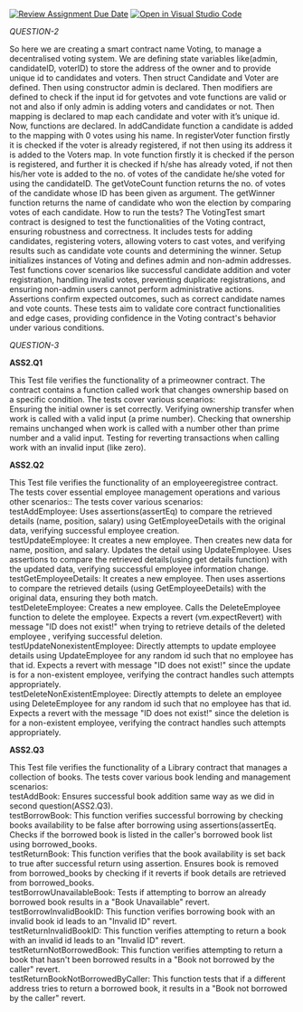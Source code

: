 [![Review Assignment Due Date](https://classroom.github.com/assets/deadline-readme-button-22041afd0340ce965d47ae6ef1cefeee28c7c493a6346c4f15d667ab976d596c.svg)](https://classroom.github.com/a/wK_5sh4Y)
[![Open in Visual Studio Code](https://classroom.github.com/assets/open-in-vscode-2e0aaae1b6195c2367325f4f02e2d04e9abb55f0b24a779b69b11b9e10269abc.svg)](https://classroom.github.com/online_ide?assignment_repo_id=15287939&assignment_repo_type=AssignmentRepo)

*QUESTION-2*

So here we are creating a smart contract name Voting, to manage a decentralised voting system.
We are defining state variables like(admin, candidateID, voterID) to store the address of the owner and to provide unique id to candidates and voters. Then struct Candidate and Voter are defined. Then using constructor admin is declared. Then modifiers are defined to check if the input id for getvotes and vote functions are valid or not and also if only admin is adding voters and candidates or not. Then mapping is declared to map each candidate and voter with it’s unique id.
Now, functions are declared. In addCandidate function a candidate is added to the mapping with 0 votes using his name. In registerVoter function firstly it is checked if the voter is already registered, if not then using its address it is added to the Voters map. In vote function firstly it is checked if the person is registered, and further it is checked if h/she has already voted, if not then his/her vote is added to the no. of votes of the candidate he/she voted for using the candidateID. The getVoteCount function returns the no. of votes of the candidate whose ID has been given as argument. The getWinner function returns the name of candidate who won the election by comparing votes of each candidate.
How to run the tests?
The VotingTest smart contract is designed to test the functionalities of the Voting contract, ensuring robustness and correctness. It includes tests for adding candidates, registering voters, allowing voters to cast votes, and verifying results such as candidate vote counts and determining the winner. Setup initializes instances of Voting and defines admin and non-admin addresses. Test functions cover scenarios like successful candidate addition and voter registration, handling invalid votes, preventing duplicate registrations, and ensuring non-admin users cannot perform administrative actions. Assertions confirm expected outcomes, such as correct candidate names and vote counts. These tests aim to validate core contract functionalities and edge cases, providing confidence in the Voting contract's behavior under various conditions.

*QUESTION-3*

****ASS2.Q1****

This Test file verifies the functionality of a primeowner contract. The contract contains a function called work that changes ownership based on a specific condition. The tests cover various scenarios:<br>
Ensuring the initial owner is set correctly.
Verifying ownership transfer when work is called with a valid input (a prime number).
Checking that ownership remains unchanged when work is called with a number other than prime number and a valid input.
Testing for reverting transactions when calling work with an invalid input (like zero).

****ASS2.Q2****

This Test file verifies the functionality of an employeeregistree contract. The tests cover essential employee management operations and various other scenarios::
The tests cover various scenarios:<br> 
testAddEmployee:
Uses assertions(assertEq) to compare the retrieved details (name, position, salary) using GetEmployeeDetails with the original data, verifying successful employee creation.<br>
testUpdateEmployee:
It creates a new employee. Then creates new data for name, position, and salary. Updates the detail using UpdateEmployee. Uses assertions to compare the retrieved details(using get details function) with the updated data, verifying successful employee information change.<br>
testGetEmployeeDetails:
It creates a new employee. Then uses assertions to compare the retrieved details (using GetEmployeeDetails) with the original data, ensuring they both match.<br>
testDeleteEmployee:
Creates a new employee. Calls the DeleteEmployee function to delete the employee. Expects a revert (vm.expectRevert) with message "ID does not exist!" when trying to retrieve details of the deleted employee , verifying successful deletion.<br>
testUpdateNonexistentEmployee:
Directly attempts to update employee details using UpdateEmployee for any random id such that no employee has that id. Expects a revert with message "ID does not exist!" since the update is for a non-existent employee, verifying the contract handles such attempts appropriately.<br>
testDeleteNonExistentEmployee:
Directly attempts to delete an employee using DeleteEmployee for any random id such that no employee has that id. Expects a revert with the message "ID does not exist!" since the deletion is for a non-existent employee, verifying the contract handles such attempts appropriately.


****ASS2.Q3****

This Test file verifies the functionality of a Library contract that manages a collection of books. The tests cover various book lending and management scenarios:<br>
testAddBook: Ensures successful book addition same way as we did in second question(ASS2.Q3).<br>
testBorrowBook: This function verifies successful borrowing by checking books availability to be false after borrowing using assertions(assertEq. Checks if the borrowed book is listed in the caller's borrowed book list using borrowed_books.<br>
testReturnBook: This function verifies that the book availability is set back to true after successful return using assertion. Ensures book is removed from borrowed_books by checking if it reverts if book details are retrieved from borrowed_books.<br>
testBorrowUnavailableBook: Tests if attempting to borrow an already borrowed book results in a "Book Unavailable" revert.<br>
testBorrowInvalidBookID: This function verifies borrowing book with an invalid book id leads to an "Invalid ID" revert.<br>
testReturnInvalidBookID: This function verifies attempting to return a book with an invalid id leads to an "Invalid ID" revert.<br>
testReturnNotBorrowedBook: This function verifies attempting to return a book that hasn't been borrowed results in a "Book not borrowed by the caller" revert.<br>
testReturnBookNotBorrowedByCaller: This function tests that if a different address tries to return a borrowed book, it results in a "Book not borrowed by the caller" revert.<br>
